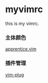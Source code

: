 # myvimrc
this is my vimrc.



### 主体颜色

[apprentice.vim](https://github.com/romainl/Apprentice)

### 插件管理

[vim-plug](https://raw.githubusercontent.com/junegunn/vim-plug/master/plug.vim)

